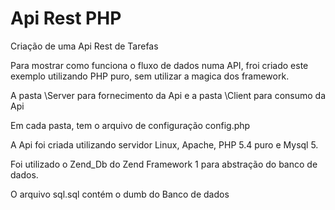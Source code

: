 # Api Rest PHP
Criação de uma Api Rest de Tarefas

Para mostrar como funciona o fluxo de dados numa API, froi criado este exemplo utilizando PHP puro, sem utilizar a magica dos framework.

A pasta \Server para fornecimento da Api e a pasta \Client para consumo da Api

Em cada pasta, tem o arquivo de configuração config.php

A Api foi criada utilizando servidor Linux, Apache, PHP 5.4 puro e Mysql 5.

Foi utilizado o Zend_Db do Zend Framework 1 para abstração do banco de dados.

O arquivo sql.sql contém o dumb do Banco de dados
